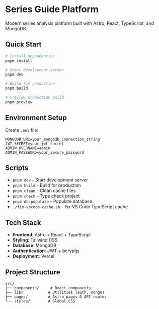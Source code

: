 # Series Guide Platform

Modern series analysis platform built with Astro, React, TypeScript, and MongoDB.

## Quick Start

```bash
# Install dependencies
pnpm install

# Start development server
pnpm dev

# Build for production
pnpm build

# Preview production build
pnpm preview
```

## Environment Setup

Create `.env` file:

```env
MONGODB_URI=your_mongodb_connection_string
JWT_SECRET=your_jwt_secret
ADMIN_USERNAME=admin
ADMIN_PASSWORD=your_secure_password
```

## Scripts

- `pnpm dev` - Start development server
- `pnpm build` - Build for production
- `pnpm clean` - Clean cache files
- `pnpm check` - Type check project
- `pnpm db:populate` - Populate database
- `./fix-vscode-cache.sh` - Fix VS Code TypeScript cache

## Tech Stack

- **Frontend**: Astro + React + TypeScript
- **Styling**: Tailwind CSS
- **Database**: MongoDB
- **Authentication**: JWT + bcryptjs
- **Deployment**: Vercel

## Project Structure

```
src/
├── components/     # React components
├── lib/           # Utilities (auth, mongo)
├── pages/         # Astro pages & API routes
└── styles/        # Global CSS
```

